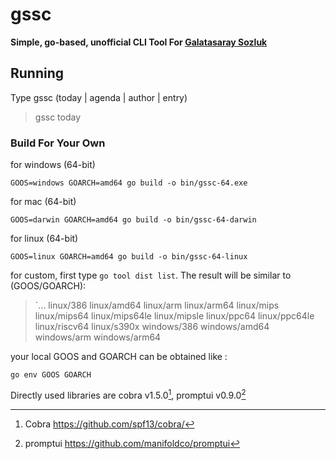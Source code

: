 # gssc
**Simple, go-based, unofficial CLI Tool For [Galatasaray Sozluk](https://rerererarara.net/)**


## Running
Type gssc (today | agenda | author | entry)
> gssc today


### Build For Your Own
for windows (64-bit)

`GOOS=windows GOARCH=amd64 go build -o bin/gssc-64.exe`

for mac (64-bit)

`GOOS=darwin GOARCH=amd64 go build -o bin/gssc-64-darwin`

for linux (64-bit)

`GOOS=linux GOARCH=amd64 go build -o bin/gssc-64-linux`

for custom, first type `go tool dist list`. The result will be similar to (GOOS/GOARCH):

>`...
linux/386
linux/amd64
linux/arm
linux/arm64
linux/mips
linux/mips64
linux/mips64le
linux/mipsle
linux/ppc64
linux/ppc64le
linux/riscv64
linux/s390x
windows/386
windows/amd64
windows/arm
windows/arm64

your local GOOS and GOARCH can be obtained like : 

`go env GOOS GOARCH`

Directly used libraries are cobra v1.5.0[^1], promptui v0.9.0[^2]


[^1]: Cobra https://github.com/spf13/cobra/  
[^2]: promptui https://github.com/manifoldco/promptui